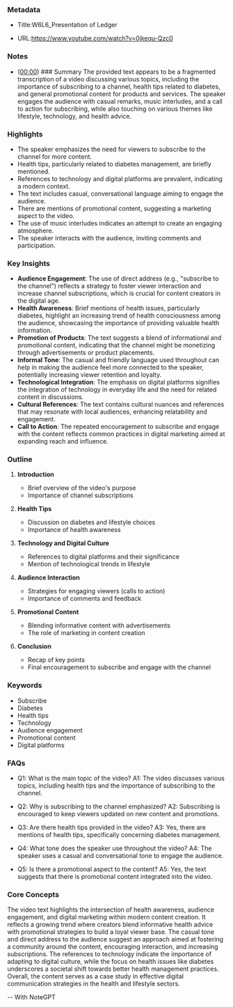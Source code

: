 ### Metadata

- Title:W6L6_Presentation of Ledger

- URL:<https://www.youtube.com/watch?v=0jkequ-Qzc0>

### Notes

- ([00:00](https://www.youtube.com/watch?v=0jkequ-Qzc0&t=0s)) ### Summary
The provided text appears to be a fragmented transcription of a video discussing various topics, including the importance of subscribing to a channel, health tips related to diabetes, and general promotional content for products and services. The speaker engages the audience with casual remarks, music interludes, and a call to action for subscribing, while also touching on various themes like lifestyle, technology, and health advice.

### Highlights

- The speaker emphasizes the need for viewers to subscribe to the channel for more content.
- Health tips, particularly related to diabetes management, are briefly mentioned.
- References to technology and digital platforms are prevalent, indicating a modern context.
- The text includes casual, conversational language aiming to engage the audience.
- There are mentions of promotional content, suggesting a marketing aspect to the video.
- The use of music interludes indicates an attempt to create an engaging atmosphere.
- The speaker interacts with the audience, inviting comments and participation.

### Key Insights

- **Audience Engagement**: The use of direct address (e.g., "subscribe to the channel") reflects a strategy to foster viewer interaction and increase channel subscriptions, which is crucial for content creators in the digital age.
- **Health Awareness**: Brief mentions of health issues, particularly diabetes, highlight an increasing trend of health consciousness among the audience, showcasing the importance of providing valuable health information.
- **Promotion of Products**: The text suggests a blend of informational and promotional content, indicating that the channel might be monetizing through advertisements or product placements.
- **Informal Tone**: The casual and friendly language used throughout can help in making the audience feel more connected to the speaker, potentially increasing viewer retention and loyalty.
- **Technological Integration**: The emphasis on digital platforms signifies the integration of technology in everyday life and the need for related content in discussions.
- **Cultural References**: The text contains cultural nuances and references that may resonate with local audiences, enhancing relatability and engagement.
- **Call to Action**: The repeated encouragement to subscribe and engage with the content reflects common practices in digital marketing aimed at expanding reach and influence.

### Outline

1. **Introduction**
   - Brief overview of the video's purpose
   - Importance of channel subscriptions

2. **Health Tips**
   - Discussion on diabetes and lifestyle choices
   - Importance of health awareness

3. **Technology and Digital Culture**
   - References to digital platforms and their significance
   - Mention of technological trends in lifestyle

4. **Audience Interaction**
   - Strategies for engaging viewers (calls to action)
   - Importance of comments and feedback

5. **Promotional Content**
   - Blending informative content with advertisements
   - The role of marketing in content creation

6. **Conclusion**
   - Recap of key points
   - Final encouragement to subscribe and engage with the channel

### Keywords

- Subscribe
- Diabetes
- Health tips
- Technology
- Audience engagement
- Promotional content
- Digital platforms

### FAQs

- Q1: What is the main topic of the video?
  A1: The video discusses various topics, including health tips and the importance of subscribing to the channel.

- Q2: Why is subscribing to the channel emphasized?
  A2: Subscribing is encouraged to keep viewers updated on new content and promotions.

- Q3: Are there health tips provided in the video?
  A3: Yes, there are mentions of health tips, specifically concerning diabetes management.

- Q4: What tone does the speaker use throughout the video?
  A4: The speaker uses a casual and conversational tone to engage the audience.

- Q5: Is there a promotional aspect to the content?
  A5: Yes, the text suggests that there is promotional content integrated into the video.

### Core Concepts

The video text highlights the intersection of health awareness, audience engagement, and digital marketing within modern content creation. It reflects a growing trend where creators blend informative health advice with promotional strategies to build a loyal viewer base. The casual tone and direct address to the audience suggest an approach aimed at fostering a community around the content, encouraging interaction, and increasing subscriptions. The references to technology indicate the importance of adapting to digital culture, while the focus on health issues like diabetes underscores a societal shift towards better health management practices. Overall, the content serves as a case study in effective digital communication strategies in the health and lifestyle sectors.

-- With NoteGPT
